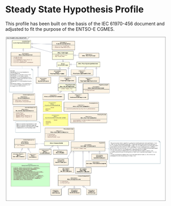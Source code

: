 # Steady State Hypothesis Profile

This profile has been built on the basis of the IEC 61970-456 document and adjusted to fit the purpose of the ENTSO-E CGMES.

![Steady State Hypothesis Profile](./SteadyStateHypothesis.svg)